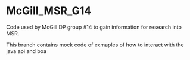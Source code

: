 # McGill_MSR_G14
Code used by McGill DP group #14 to gain information for research into MSR.

This branch contains mock code of exmaples of how to interact with the java api and boa
